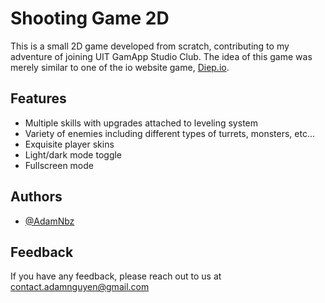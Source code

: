 
# Shooting Game 2D

This is a small 2D game developed from scratch, contributing to my adventure of joining UIT GamApp Studio Club. The idea of this game was merely similar to one of the io website game, [Diep.io](Diep.io).


## Features

- Multiple skills with upgrades attached to leveling system
- Variety of enemies including different types of turrets, monsters, etc...
- Exquisite player skins
- Light/dark mode toggle
- Fullscreen mode


## Authors

- [@AdamNbz](https://www.github.com/AdamNbz)


## Feedback

If you have any feedback, please reach out to us at contact.adamnguyen@gmail.com

